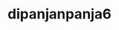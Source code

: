 ---
title: dipanjanpanja6
github: https://github.com/dipanjanpanja6
mode: light
transition: 1s
score: 45.3
archetype:
- Little Bit of Everything
---